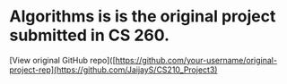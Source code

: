 
# Algorithms is is the original project submitted in CS 260.

[View original GitHub repo]([https://github.com/your-username/original-project-rep](https://github.com/JaijayS/CS210_Project3)
